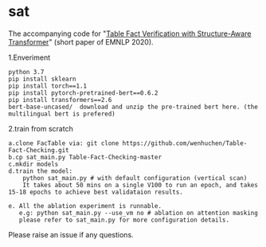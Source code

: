 # sat
The accompanying code for "[Table Fact Verification with Structure-Aware Transformer](https://www.aclweb.org/anthology/2020.emnlp-main.126/)" (short paper of EMNLP 2020).

1.Enveriment

	python 3.7
	pip install sklearn   
	pip install torch==1.1   
	pip install pytorch-pretrained-bert==0.6.2   
	pip install transformers==2.6   
	bert-base-uncased/  download and unzip the pre-trained bert here. (the multilingual bert is prefered)
2.train from scratch

    a.clone FacTable via: git clone https://github.com/wenhuchen/Table-Fact-Checking.git
    b.cp sat_main.py Table-Fact-Checking-master
    c.mkdir models
    d.train the model: 
        python sat_main.py # with default configuration (vertical scan)
        It takes about 50 mins on a single V100 to run an epoch, and takes 15-18 epochs to achieve best validataion results.
    
    e. All the ablation experiment is runnable. 
       e.g: python sat_main.py --use_vm no # ablation on attention masking
       please refer to sat_main.py for more configuration details. 

Please raise an issue if any questions. 


